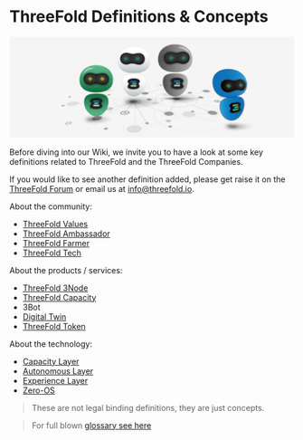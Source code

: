 # ThreeFold Definitions & Concepts

![](img/definitionsv2.jpg)

Before diving into our Wiki, we invite you to have a look at some key definitions related to ThreeFold and the ThreeFold Companies.

If you would like to see another definition added, please get raise it on the [ThreeFold Forum](https://forum.threefold.io/) or email us at info@threefold.io.

About the community:

- [ThreeFold Values](threefold_values)
- [ThreeFold Ambassador](threefold_ambassador)
- [ThreeFold Farmer](threefold_farmer)
- [ThreeFold Tech](threefold_tech)

About the products / services:

- [ThreeFold 3Node](3node)
- [ThreeFold Capacity](ic_internet_capacity)
- 3Bot
- [Digital Twin](twin:digitaltwin)
- [ThreeFold Token](threefold_token)

About the technology:

- [Capacity Layer](capacity_layer)
- [Autonomous Layer](autonomous_layer)
- [Experience Layer](experience_layer)
- [Zero-OS](zos)

> These are not legal binding definitions, they are just concepts.

> For full blown [glossary see here](defs)